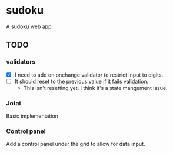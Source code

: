 # sudoku
A sudoku web app


## TODO

### validators

- [x] I need to add on onchange validator to restrict input to digits. 
- [ ] It should reset to the previous value if it fails validation.
  - This isn't resetting yet. I think it's a state mangement issue.
  
### Jotai

Basic implementation

### Control panel

Add a control panel under the grid to allow for data input.
